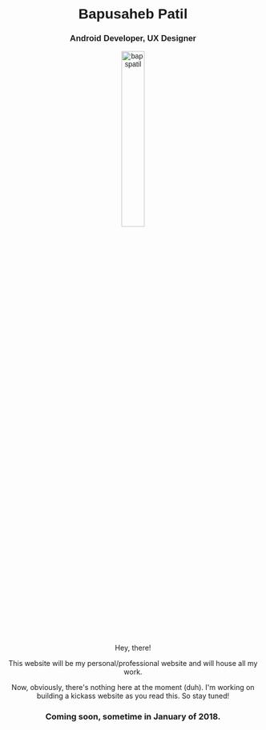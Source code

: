 <link href="https://fonts.googleapis.com/css?family=Exo+2" rel="stylesheet">

<h1 style="text-align:center; font-family: 'Exo 2', arial;">Bapusaheb Patil</h1>
<h3 style="text-align:center; font-family: 'Exo 2', arial;">Android Developer, UX Designer</h3>

<p style="text-align:center; font-family: 'Exo 2', arial;"><img src="https://raw.githubusercontent.com/bapspatil/bapspatil.github.io/master/me5.png" alt="bapspatil" align="center" width="30%" height="30%" link="#000000"></p>

<p style="text-align:center;">Hey, there!</p>
<p style="text-align:center;">This website will be my personal/professional website and will house all my work.</p>

<p style="text-align:center;">Now, obviously, there's nothing here at the moment (duh). I'm working on building a kickass website as you read this. So stay tuned!</p>

<h3 style="text-align:center;">Coming soon, sometime in January of 2018.</h3>
